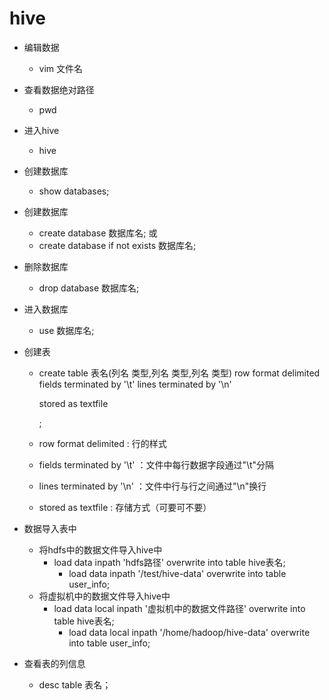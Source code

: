 # hive

- 编辑数据
  - vim 文件名
  
- 查看数据绝对路径
  - pwd
  
- 进入hive
  - hive
  
- 创建数据库
  - show databases;
  
- 创建数据库
  - create database 数据库名; 或
  -  create database if not exists 数据库名;

- 删除数据库
  - drop database 数据库名;

- 进入数据库
  - use 数据库名;
  
- 创建表

  -  create table 表名(列名 类型,列名 类型,列名 类型)
      row format delimited
      fields terminated by '\t'
      lines terminated by '\n'

      stored as textfile

       ;

    

    -  row format delimited : 行的样式
    -  fields  terminated by '\t' ：文件中每行数据字段通过"\t"分隔
    -  lines terminated by '\n'  ：文件中行与行之间通过"\n"换行
    - stored as textfile : 存储方式（可要可不要）

- 数据导入表中
  - 将hdfs中的数据文件导入hive中
    - load data inpath 'hdfs路径' overwrite into table hive表名;
      - load data inpath '/test/hive-data' overwrite into table user_info;
  - 将虚拟机中的数据文件导入hive中
    - load data local inpath '虚拟机中的数据文件路径' overwrite into table hive表名;
      - load data local inpath '/home/hadoop/hive-data' overwrite into table user_info;

- 查看表的列信息
  - desc table 表名；